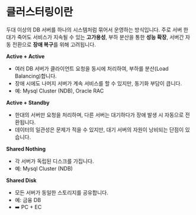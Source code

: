 # 클러스터링이란
두대 이상의 DB 서버를 하나의 시스템처럼 묶어서 운영하는 방식입니다. 
주로 서버 한대가 죽어도 서비스가 지속될 수 있는 **고가용성**, 부하 분산을 통한 **성능 확장**, 서버간 자동 전환으로 **장애 복구**를 위해 고려됩니다.

**Active + Active**
* 여러 DB 서버가 클라이언트 요청을 동시에 처리하여, 부하를 분산(Load Balancing)합니다.
* 장애 시에도 나머지 서버가 계속 서비스를 할 수 있지만, 동기화 부담이 큽니다.
* 예: Mysql Cluster (NDB), Oracle RAC

**Active + Standby**
* 한대의 서버만 요청을 처리하며, 다른 서버는 대기하다가 장애 발생 시 자동으로 전환됩니다.
* 데이터의 일관성은 문제가 적을 수 있지만, 대기 서버의 자원이 낭비되는 단점이 있습니다.

**Shared Nothing**
* 각 서버가 독립된 디스크를 가집니다.
* 예: Mysql Cluster (NDB)


**Shared Disk**
* 모든 서버가 동일한 스토리지를 공유합니다.
* 예: 금융 DB
* ➡️ PC + EC
